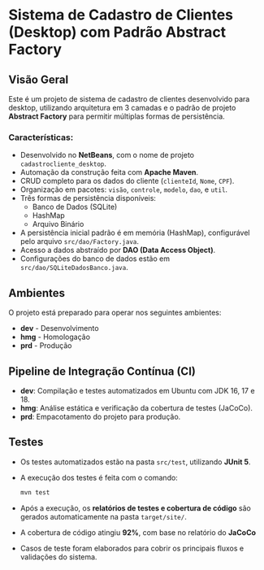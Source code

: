 

# Sistema de Cadastro de Clientes (Desktop) com Padrão Abstract Factory

## Visão Geral

Este é um projeto de sistema de cadastro de clientes desenvolvido para desktop, utilizando arquitetura em 3 camadas e o padrão de projeto **Abstract Factory** para permitir múltiplas formas de persistência.

### Características:

- Desenvolvido no **NetBeans**, com o nome de projeto `cadastrocliente_desktop`.
- Automação da construção feita com **Apache Maven**.
- CRUD completo para os dados do cliente (`clienteId`, `Nome`, `CPF`).
- Organização em pacotes: `visão`, `controle`, `modelo`, `dao`, e `util`.
- Três formas de persistência disponíveis:
  - Banco de Dados (SQLite)
  - HashMap
  - Arquivo Binário
- A persistência inicial padrão é em memória (HashMap), configurável pelo arquivo `src/dao/Factory.java`.
- Acesso a dados abstraído por **DAO (Data Access Object)**.
- Configurações do banco de dados estão em `src/dao/SQLiteDadosBanco.java`.

## Ambientes

O projeto está preparado para operar nos seguintes ambientes:

- **dev** - Desenvolvimento  
- **hmg** - Homologação  
- **prd** - Produção  

## Pipeline de Integração Contínua (CI)

- **dev**: Compilação e testes automatizados em Ubuntu com JDK 16, 17 e 18.  
- **hmg**: Análise estática e verificação da cobertura de testes (JaCoCo).  
- **prd**: Empacotamento do projeto para produção.

## Testes

- Os testes automatizados estão na pasta `src/test`, utilizando **JUnit 5**.
- A execução dos testes é feita com o comando:

  ```bash
  mvn test
  ```

- Após a execução, os **relatórios de testes e cobertura de código** são gerados automaticamente na pasta `target/site/`.
- A cobertura de código atingiu **92%**, com base no relatório do **JaCoCo**
- Casos de teste foram elaborados para cobrir os principais fluxos e validações do sistema.
